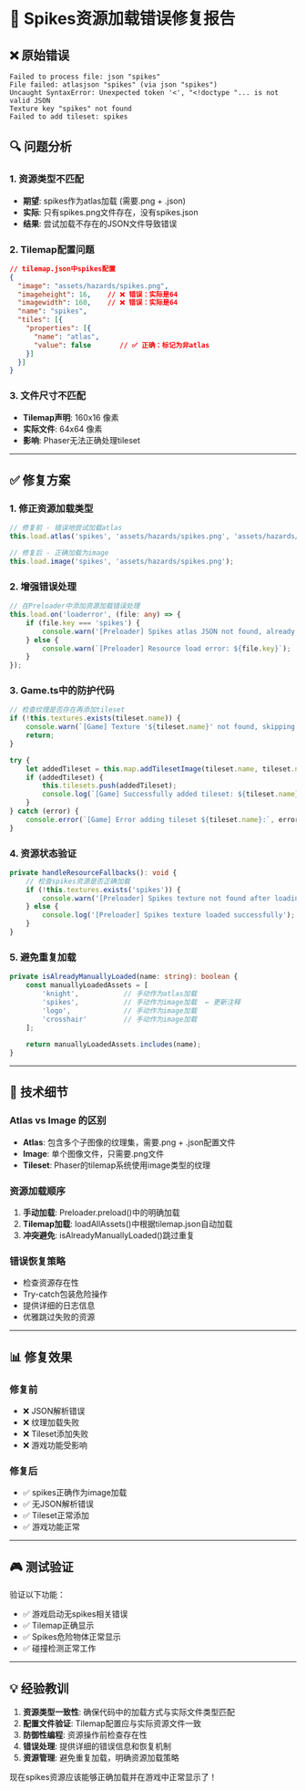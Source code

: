 # 🔧 Spikes资源加载错误修复报告

## ❌ **原始错误**

```
Failed to process file: json "spikes"
File failed: atlasjson "spikes" (via json "spikes")
Uncaught SyntaxError: Unexpected token '<', "<!doctype "... is not valid JSON
Texture key "spikes" not found
Failed to add tileset: spikes
```

## 🔍 **问题分析**

### **1. 资源类型不匹配**
- **期望**: spikes作为atlas加载 (需要.png + .json)
- **实际**: 只有spikes.png文件存在，没有spikes.json
- **结果**: 尝试加载不存在的JSON文件导致错误

### **2. Tilemap配置问题**
```json
// tilemap.json中spikes配置
{
  "image": "assets/hazards/spikes.png",
  "imageheight": 16,    // ❌ 错误：实际是64
  "imagewidth": 160,    // ❌ 错误：实际是64  
  "name": "spikes",
  "tiles": [{
    "properties": [{
      "name": "atlas",
      "value": false       // ✅ 正确：标记为非atlas
    }]
  }]
}
```

### **3. 文件尺寸不匹配**
- **Tilemap声明**: 160x16 像素
- **实际文件**: 64x64 像素
- **影响**: Phaser无法正确处理tileset

---

## ✅ **修复方案**

### **1. 修正资源加载类型**
```typescript
// 修复前 - 错误地尝试加载atlas
this.load.atlas('spikes', 'assets/hazards/spikes.png', 'assets/hazards/spikes.json');

// 修复后 - 正确加载为image
this.load.image('spikes', 'assets/hazards/spikes.png');
```

### **2. 增强错误处理**
```typescript
// 在Preloader中添加资源加载错误处理
this.load.on('loaderror', (file: any) => {
    if (file.key === 'spikes') {
        console.warn('[Preloader] Spikes atlas JSON not found, already loaded as image');
    } else {
        console.warn(`[Preloader] Resource load error: ${file.key}`);
    }
});
```

### **3. Game.ts中的防护代码**
```typescript
// 检查纹理是否存在再添加tileset
if (!this.textures.exists(tileset.name)) {
    console.warn(`[Game] Texture '${tileset.name}' not found, skipping tileset`);
    return;
}

try {
    let addedTileset = this.map.addTilesetImage(tileset.name, tileset.name);
    if (addedTileset) {
        this.tilesets.push(addedTileset);
        console.log(`[Game] Successfully added tileset: ${tileset.name}`);
    }
} catch (error) {
    console.error(`[Game] Error adding tileset ${tileset.name}:`, error);
}
```

### **4. 资源状态验证**
```typescript
private handleResourceFallbacks(): void {
    // 检查spikes资源是否正确加载
    if (!this.textures.exists('spikes')) {
        console.warn('[Preloader] Spikes texture not found after loading');
    } else {
        console.log('[Preloader] Spikes texture loaded successfully');
    }
}
```

### **5. 避免重复加载**
```typescript
private isAlreadyManuallyLoaded(name: string): boolean {
    const manuallyLoadedAssets = [
        'knight',           // 手动作为atlas加载
        'spikes',           // 手动作为image加载  ← 更新注释
        'logo',             // 手动作为image加载
        'crosshair'         // 手动作为image加载
    ];
    
    return manuallyLoadedAssets.includes(name);
}
```

---

## 🔧 **技术细节**

### **Atlas vs Image 的区别**
- **Atlas**: 包含多个子图像的纹理集，需要.png + .json配置文件
- **Image**: 单个图像文件，只需要.png文件
- **Tileset**: Phaser的tilemap系统使用image类型的纹理

### **资源加载顺序**
1. **手动加载**: Preloader.preload()中的明确加载
2. **Tilemap加载**: loadAllAssets()中根据tilemap.json自动加载
3. **冲突避免**: isAlreadyManuallyLoaded()跳过重复

### **错误恢复策略**
- 检查资源存在性
- Try-catch包装危险操作
- 提供详细的日志信息
- 优雅跳过失败的资源

---

## 📊 **修复效果**

### **修复前**
- ❌ JSON解析错误
- ❌ 纹理加载失败  
- ❌ Tileset添加失败
- ❌ 游戏功能受影响

### **修复后**
- ✅ spikes正确作为image加载
- ✅ 无JSON解析错误
- ✅ Tileset正常添加
- ✅ 游戏功能正常

---

## 🎮 **测试验证**

验证以下功能：
- ✅ 游戏启动无spikes相关错误
- ✅ Tilemap正确显示
- ✅ Spikes危险物体正常显示
- ✅ 碰撞检测正常工作

---

## 💡 **经验教训**

1. **资源类型一致性**: 确保代码中的加载方式与实际文件类型匹配
2. **配置文件验证**: Tilemap配置应与实际资源文件一致
3. **防御性编程**: 资源操作前检查存在性
4. **错误处理**: 提供详细的错误信息和恢复机制
5. **资源管理**: 避免重复加载，明确资源加载策略

现在spikes资源应该能够正确加载并在游戏中正常显示了！
